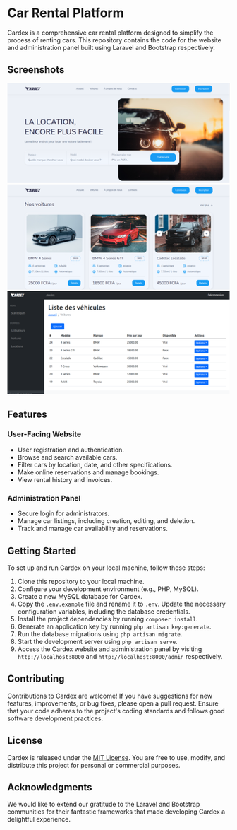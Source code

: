 # Car Rental Platform

Cardex is a comprehensive car rental platform designed to simplify the process of renting cars. This repository contains the code for the website and administration panel built using Laravel and Bootstrap respectively.

## Screenshots
![Cardex1](./imgs/cardex1.png)
![Cardex2](./imgs/cardex2.png)
![Cardex3](./imgs/cardex3.png)

## Features

### User-Facing Website

- User registration and authentication.
- Browse and search available cars.
- Filter cars by location, date, and other specifications.
- Make online reservations and manage bookings.
- View rental history and invoices.

### Administration Panel

- Secure login for administrators.
- Manage car listings, including creation, editing, and deletion.
- Track and manage car availability and reservations.

## Getting Started

To set up and run Cardex on your local machine, follow these steps:

1. Clone this repository to your local machine.
2. Configure your development environment (e.g., PHP, MySQL).
3. Create a new MySQL database for Cardex.
4. Copy the `.env.example` file and rename it to `.env`. Update the necessary configuration variables, including the database credentials.
5. Install the project dependencies by running `composer install`.
6. Generate an application key by running `php artisan key:generate`.
7. Run the database migrations using `php artisan migrate`.
9. Start the development server using `php artisan serve`.
10. Access the Cardex website and administration panel by visiting `http://localhost:8000` and `http://localhost:8000/admin` respectively.

## Contributing

Contributions to Cardex are welcome! If you have suggestions for new features, improvements, or bug fixes, please open a pull request. Ensure that your code adheres to the project's coding standards and follows good software development practices.

## License

Cardex is released under the [MIT License](LICENSE). You are free to use, modify, and distribute this project for personal or commercial purposes.

## Acknowledgments

We would like to extend our gratitude to the Laravel and Bootstrap communities for their fantastic frameworks that made developing Cardex a delightful experience.
